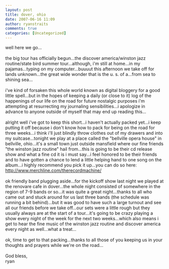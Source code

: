 ```yaml
---
layout: post
title: dover, ohio
date: 2007-06-16 11:09
author: ryanstraits
comments: true
categories: [Uncategorized]
---
```

well here we go...<br /><br />the big tour has officially begun...the discover america/winston jazz routine/state bird summer tour...although, i'm still at home...in my pajamas...typing on my computer...buuuut this afternoon we take off for lands unknown...the great wide wonder that is the u. s. of a...from sea to shining sea...<br /><br />i've kind of forsaken this whole world known as digital bloggery for a good little spell...but in the hopes of keeping a daily (or close to it) log of the happenings of our life on the road for future nostalgic purposes i'm attempting at resurrecting my journaling sensibilities...i apologize in advance to anyone outside of myself that may end up reading this...<br /><br />alright well i've got to keep this short...i haven't actually packed yet...i keep putting it off because i don't know how to pack for being on the road for three weeks...i think i'll just blindly throw clothes out of my drawers and into my suitcase...tonight we play at a place called the "bellville opera house" in bellville, ohio...it's a small town just outside mansfield where our fine friends "the winston jazz routine" hail from...this is going to be their cd release show and what a fine cd it is i must say...i feel honored to be their friends and to have gotten a chance to lend a little helping hand to one song on the album...i highly recommend you pick it up...you can do so here: <a href="http://www.merchline.com/therecordmachine/">http://www.merchline.com/therecordmachine/</a><br /><br />ok friendly band plugging aside...for the kickoff show last night we played at the renovare cafe in dover...the whole night consisted of somewhere in the region of 7-9 bands or so...it was quite a great night...thanks to all who came out and stuck around for us last three bands (the schedule was running a bit behind)...but it was good to have such a large turnout and see all our friends before we take off...our sets were a little rough but they usually always are at the start of a tour...it's going to be crazy playing a show every night of the week for the next two weeks...which also means i get to hear the fine music of the winston jazz routine and discover america every night as well...what a treat...<br /><br />ok, time to get to that packing...thanks to all those of you keeping us in your thoughts and prayers while we're on the road...<br /><br />God bless,<br />ryan
